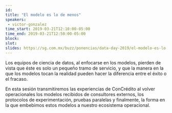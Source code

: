 ```yaml
---
id: 
title: "El modelo es lo de menos"
speakers:
 - victor-gonzalez
time_start: 2019-03-21T12:10:00-05:00
time_end: 2019-03-21T12:50:00-05:00
block: 
slot: 
slides: https://sg.com.mx/buzz/ponencias/data-day-2019/el-modelo-es-lo-de-menos
---
```


Los equipos de ciencia de datos, al enfocarse en los modelos, pierden de vista que éste es solo un pequeño tramo de servicio, y que la manera en la que los modelos tocan la realidad pueden hacer la diferencia entre el éxito o el fracaso.

En esta sesión transmitiremos las experiencias de ConCrédito al volver operacionales los modelos recibidos de consultores externos, los protocolos de experimentación, pruebas paralelas y finalmente, la forma en la que embebimos estos modelos a nuestro ecosistema operacional.